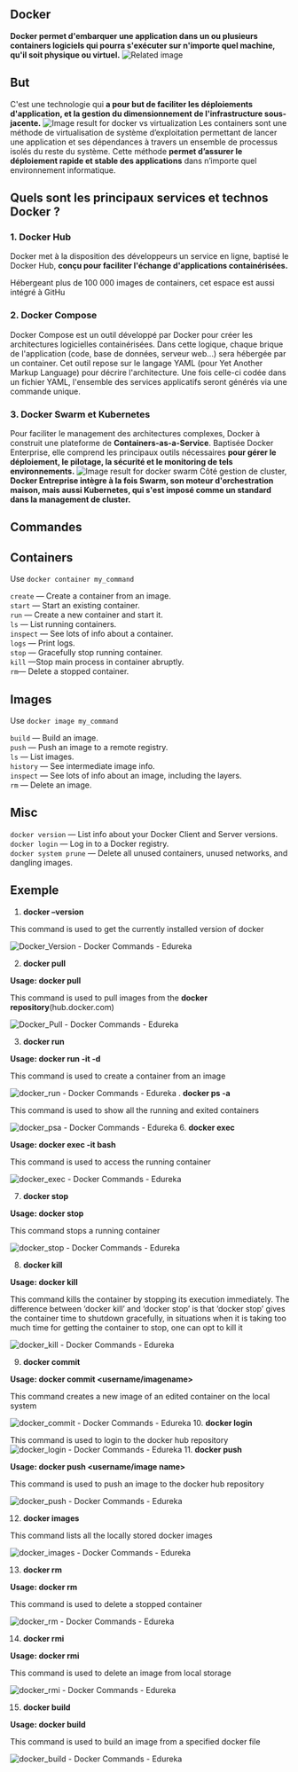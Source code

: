 
## Docker

**Docker permet d'embarquer une application dans un ou plusieurs containers logiciels qui pourra s'exécuter sur n'importe quel machine, qu'il soit physique ou virtuel.** 
![Related image](http://www.ourdrives.com:88/static/posts/docker_steps.png)
## But

C'est une technologie qui **a pour but de faciliter les déploiements d'application, et la gestion du dimensionnement de l'infrastructure sous-jacente.** 
![Image result for docker vs virtualization](https://www.aquasec.com/wiki/download/attachments/2854029/docker-birthday-3-intro-to-docker-slides-18-638.jpg?version=1&modificationDate=1515522843003&api=v2)
Les containers sont une méthode de virtualisation de système d’exploitation permettant de lancer une application et ses dépendances à travers un ensemble de processus isolés du reste du système. Cette méthode **permet d’assurer le déploiement rapide et stable des applications** dans n’importe quel environnement informatique.
## Quels sont les principaux services et technos Docker ?

### 1. Docker Hub

Docker met à la disposition des développeurs un service en ligne, baptisé le  Docker Hub, **conçu pour faciliter l'échange d'applications containérisées.** 

Hébergeant plus de 100 000 images de containers, cet espace est aussi intégré à GitHu

 
### 2. Docker Compose

Docker Compose est un outil développé par Docker pour créer les architectures logicielles containérisées. Dans cette logique, chaque brique de l'application (code, base de données, serveur web...) sera hébergée par un container. Cet outil repose sur le langage YAML (pour Yet Another Markup Language) pour décrire l'architecture. Une fois celle-ci codée dans un fichier YAML, l'ensemble des services applicatifs seront générés via une commande unique.



### 3. Docker Swarm et Kubernetes

Pour faciliter le management des architectures complexes, Docker à construit une plateforme de **Containers-as-a-Service**. Baptisée  Docker Enterprise, elle comprend les principaux outils nécessaires **pour gérer le déploiement, le pilotage, la sécurité et le monitoring de tels environnements.** 
![Image result for docker swarm](https://clouding.io/kb/wp-content/uploads/2018/08/KB-Swarm-Diagrama.png)
Côté gestion de cluster,  **Docker Entreprise intègre à la fois Swarm, son moteur d'orchestration maison, mais aussi Kubernetes, qui s'est imposé comme un standard dans la management de cluster.** 




## Commandes


## Containers

Use  `docker container my_command`

`create`  — Create a container from an image.  
`start` — Start an existing container.  
`run`  — Create a new container and start it.  
`ls`  — List running  containers.  
`inspect`  — See lots of info about a container.  
`logs`  — Print logs.  
`stop`  — Gracefully stop running container.  
`kill`  —Stop main process in container abruptly.  
`rm`— Delete a stopped container.

## Images

Use  `docker image my_command`

`build` — Build an image.  
`push`  — Push an image to a remote registry.  
`ls`  — List images.  
`history`  — See intermediate image info.  
`inspect`  — See lots of info about an image, including the layers.  
`rm`  — Delete an image.

## Misc

`docker version`  — List info about your Docker Client and Server versions.  
`docker login` — Log in to a Docker registry.  
`docker system prune`  — Delete all unused containers, unused networks, and dangling images.

## Exemple
1. **docker –version**

This command is used to get the currently installed version of docker

![Docker_Version - Docker Commands - Edureka](https://www.edureka.co/blog/wp-content/uploads/2017/11/Docker_Version-Docker-Commands-Edureka-3-e1510653973130.png)

2. **docker pull**

**Usage: docker pull <image name>**

This command is used to pull images from the  **docker repository**(hub.docker.com)

![Docker_Pull - Docker Commands - Edureka](https://d1jnx9ba8s6j9r.cloudfront.net/blog/wp-content/uploads/2017/11/Docker_Pull-Docker-Commands-Edureka-2-e1510653950923.png)  
  
3.  **docker run**

**Usage: docker run -it -d <image name>**

This command is used to create a container from an image

![docker_run - Docker Commands - Edureka](https://d1jnx9ba8s6j9r.cloudfront.net/blog/wp-content/uploads/2017/11/docker_run-Docker-Commands-Edureka-e1510653910376.png)
.  **docker ps -a**

This command is used to show all the running and exited containers

![docker_psa - Docker Commands - Edureka](https://d1jnx9ba8s6j9r.cloudfront.net/blog/wp-content/uploads/2017/11/docker_psa-Docker-Commands-Edureka-e1510653854892.png)
6.  **docker exec**

**Usage: docker exec -it <container id> bash**

This command is used to access the running container

![docker_exec - Docker Commands - Edureka](https://d1jnx9ba8s6j9r.cloudfront.net/blog/wp-content/uploads/2017/11/docker_exec-Docker-Commands-Edureka-e1510653829237.png)  
  
7.  **docker stop**

**Usage: docker stop <container id>**

This command stops a running container

![docker_stop - Docker Commands - Edureka](https://d1jnx9ba8s6j9r.cloudfront.net/blog/wp-content/uploads/2017/11/docker_stop-Docker-Commands-Edureka-e1510653793521.png)  
  
8.  **docker kill**

**Usage: docker kill <container id>**

This command kills the container by stopping its execution immediately. The difference between ‘docker kill’ and ‘docker stop’ is that ‘docker stop’ gives the container time to shutdown gracefully, in situations when it is taking too much time for getting the container to stop, one can opt to kill it

![docker_kill - Docker Commands - Edureka](https://d1jnx9ba8s6j9r.cloudfront.net/blog/wp-content/uploads/2017/11/docker_kill-Docker-Commands-Edureka-e1510653772661.png)  
  
9.  **docker commit**

**Usage: docker commit <conatainer id> <username/imagename>**

This command creates a new image of an edited container on the local system

![docker_commit - Docker Commands - Edureka](https://d1jnx9ba8s6j9r.cloudfront.net/blog/wp-content/uploads/2017/11/docker_commit-Docker-Commands-Edureka-e1510653734760.png)
10.  **docker login**

This command is used to login to the docker hub repository
![docker_login - Docker Commands - Edureka](https://d1jnx9ba8s6j9r.cloudfront.net/blog/wp-content/uploads/2017/11/docker_login-Docker-Commands-Edureka-1-e1510653706645.png)
11. **docker push**

**Usage: docker push <username/image name>**

This command is used to push an image to the docker hub repository

![docker_push - Docker Commands - Edureka](https://d1jnx9ba8s6j9r.cloudfront.net/blog/wp-content/uploads/2017/11/docker_push-Docker-Commands-Edureka-e1510653678749.png)  
  
12.  **docker images**

This command lists all the locally stored docker images

![docker_images - Docker Commands - Edureka](https://d1jnx9ba8s6j9r.cloudfront.net/blog/wp-content/uploads/2017/11/docker_images-Docker-Commands-Edureka-e1510653647888.png)  
  
13.  **docker rm**

**Usage: docker rm <container id>**

This command is used to delete a stopped container

![docker_rm - Docker Commands - Edureka](https://d1jnx9ba8s6j9r.cloudfront.net/blog/wp-content/uploads/2017/11/docker_rm-Docker-Commands-Edureka-e1510653622699.png)  
  
14.  **docker rmi**

**Usage: docker rmi <image-id>**

This command is used to delete an image from local storage

![docker_rmi - Docker Commands - Edureka](https://d1jnx9ba8s6j9r.cloudfront.net/blog/wp-content/uploads/2017/11/docker_rmi-Docker-Commands-Edureka-e1510653592230.png)  
  
15.  **docker build**

**Usage: docker build <path to docker file>**

This command is used to build an image from a specified docker file

![docker_build - Docker Commands - Edureka](https://d1jnx9ba8s6j9r.cloudfront.net/blog/wp-content/uploads/2017/11/docker_built-Docker-Commands-Edureka-e1510653559161.png)

[](https://www.edureka.co/docker-training)